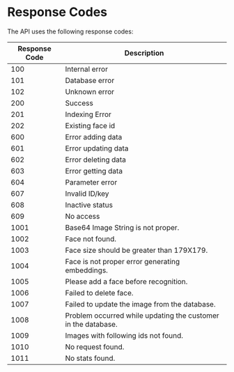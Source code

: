 # Response Codes

The API uses the following response codes:


Response Code | Description
---------- | -------
100  | Internal error  
101  | Database error  
102  | Unknown error
200  | Success  
201  | Indexing Error  
202  | Existing face id  
600  | Error adding data 
601  | Error updating data 
602  | Error deleting data 
603  | Error getting data 
604  | Parameter error 
607  | Invalid ID/key 
608  | Inactive status 
609  | No access 
1001 | Base64 Image String is not proper.  
1002 | Face not found.  
1003 | Face size should be greater than 179X179.  
1004 | Face is not proper error generating embeddings.  
1005 | Please add a face before recognition.  
1006 | Failed to delete face.  
1007 | Failed to update the image from the database.  
1008 | Problem occurred while updating the customer in the database.  
1009 | Images with following ids not found.  
1010 | No request found.  
1011 | No stats found. 
